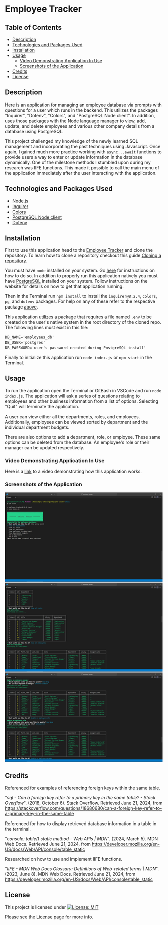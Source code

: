 # Employee Tracker

## Table of Contents

- [Description](#description)
- [Technologies and Packages Used](#technologies-and-packages-used)
- [Installation](#installation)
- [Usage](#usage)
  - [Video Demonstrating Application In Use](#video-demonstrating-application-in-use)
  - [Screenshots of the Application](#screenshots-of-the-application)
- [Credits](#credits)
- [License](#license)

## Description

Here is an application for managing an employee database via prompts with questions for a user which runs in the backend. This utilizes the packages "Inquirer", "Dotenv", "Colors", and "PostgreSQL Node client". In addition, uses those packages with the Node language manager to view, add, update, and delete employees and various other company details from a database using PostgreSQL.

This project challenged my knowledge of the newly learned SQL management and incorporating the past techniques using Javascript. Once again, I gained much more practice working with `async...await` functions to provide users a way to enter or update information in the database dynamically. One of the milestone methods I stumbled upon during my research was IIFE functions. This made it possible to call the main menu of the application immediately after the user interacting with the application.

## Technologies and Packages Used

- [Node.js](https://nodejs.org/en)
- [Inquirer](https://www.npmjs.com/package/inquirer/v/8.2.4)
- [Colors](https://www.npmjs.com/package/colors)
- [PostgreSQL Node client](https://www.npmjs.com/package/pg)
- [Dotenv](https://www.npmjs.com/package/dotenv)
  
## Installation

First to use this application head to the [Employee Tracker](https://github.com/EXCervantes/employee-tracker) and clone the repository. To learn how to clone a repository checkout this guide [Cloning a repository](https://docs.github.com/en/repositories/creating-and-managing-repositories/cloning-a-repository).

You must have `node` installed on your system. Go [here](https://nodejs.org/en/learn/getting-started/how-to-install-nodejs) for instructions on how to do so. In addition to properly run this application natively you must have [PostgreSQL](https://www.postgresql.org/) installed on your system. Follow instructions on the website for details on how to get that application running.

Then in the Terminal run `npm install` to install the `inquirer@8.2.4`, `colors`, `pg`, and `dotenv` packages. For help on any of these refer to the respective package [above](#technologies-and-packages-used).

This application utilizes a package that requires a file named `.env` to be created on the user's native system in the root directory of the cloned repo. The following lines must exist in this file:

```md
DB_NAME='employees_db'
DB_USER='postgres'
DB_PASSWORD='user's password created during PostgreSQL install'
```

Finally to initialize this application run `node index.js` or `npm start` in the Terminal.
  
## Usage
  
To run the application open the Terminal or GitBash in VSCode and run `node index.js`. The application will ask a series of questions relating to employees and other business information from a list of options. Selecting "Quit" will terminate the application.

A user can view either all the departments, roles, and employees. Additionally, employees can be viewed sorted by department and the individual department budgets.

There are also options to add a department, role, or employee. These same options can be deleted from the database. An employee's role or their manager can be updated respectively.

### Video Demonstrating Application In Use

Here is a [link](https://drive.google.com/file/d/1Qsau0qdIgx56lyg5Y7hbXbSCSQ5c8KWY/view?usp=drive_link) to a video demonstrating how this application works.

### Screenshots of the Application

![Screenshot 1](assets/images/employeetrackerscreen1.jpg)
![Screenshot 2](assets/images/employeetrackerscreen2.jpg)
![Screenshot 3](assets/images/employeetrackerscreen3.jpg)

## Credits

Referenced for examples of referencing foreign keys within the same table.

"_sql - Can a foreign key refer to a primary key in the same table? - Stack Overflow_". (2018, October 6). Stack Overflow. Retrieved June 21, 2024, from https://stackoverflow.com/questions/18680680/can-a-foreign-key-refer-to-a-primary-key-in-the-same-table

Referenced for how to display retrieved database information in a table in the terminal.

"_console: table() static method - Web APIs | MDN_". (2024, March 5). MDN Web Docs. Retrieved June 21, 2024, from https://developer.mozilla.org/en-US/docs/Web/API/console/table_static

Researched on how to use and implement IIFE functions.

"_IIFE - MDN Web Docs Glossary: Definitions of Web-related terms | MDN_". (2023, June 8). MDN Web Docs. Retrieved June 21, 2024, from https://developer.mozilla.org/en-US/docs/Web/API/console/table_static
  
## License

This project is licensed under [![License: MIT](https://img.shields.io/badge/License-MIT-yellow.svg)](https://opensource.org/licenses/MIT)

Please see the [License](https://opensource.org/licenses/MIT) page for more info.
